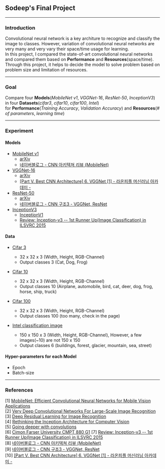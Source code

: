 ## Sodeep's Final Project

----------------

### Introduction
Convolutional neural network is a key architure to recognize and classify the image to classes. However, variation of convolutional neural networks are very many and very vary their space/time usage for learning.  
In this project, I compared the state-of-art convolutional neural networks and compared them based on **Performance** and **Resources**(space/time). Through this project, it helps to decide the model to solve problem based on problem size and limitation of resources.  

--------

### Goal
Compare four **Models**(*MobileNet v1*, *VGGNet-16*, *ResNet-50*, *InceptionV3*) in four **Datasets**(*cifar3*, *cifar10*, *cifar100*, *Intel*)  
for **Performance**(*Training Accuracy*, *Validation Accuracy*) and **Resources**(*# of parameters*, *learning time*)

--------------

### Experiment

#### Models
* [MobileNet v1](https://arxiv.org/pdf/1704.04861.pdf)
  * [arXiv](https://arxiv.org/abs/1704.04861)
  * [네이버블로그 - CNN 아키텍쳐 리뷰 (MobileNet)](https://deepmi.me/deeplearning/74/)
* [VGGNet-16](https://arxiv.org/pdf/1409.1556.pdf)
  * [arXiv](https://arxiv.org/abs/1409.1556)
  * [[Part V. Best CNN Architecture] 6. VGGNet [1] - 라온피플 머신러닝 아카데미 -](https://m.blog.naver.com/PostView.nhn?blogId=laonple&logNo=220738560542&proxyReferer=https%3A%2F%2Fwww.google.com%2F)
* [ResNet-50](https://arxiv.org/pdf/1512.03385.pdf)
  * [arXiv](https://arxiv.org/abs/1512.03385)
  * [네이버블로그 - CNN 구조3 - VGGNet, ResNet](https://m.blog.naver.com/PostView.nhn?blogId=laonple&logNo=221259295035&proxyReferer=https%3A%2F%2Fwww.google.com%2F)
* [InceptionV3](https://www.cv-foundation.org/openaccess/content_cvpr_2016/papers/Szegedy_Rethinking_the_Inception_CVPR_2016_paper.pdf)
  * [InceptionV1](https://arxiv.org/pdf/1409.4842.pdf)
  * [Review: Inception-v3 -- 1st Runner Up(Image Classification) in ILSVRC 2015](https://medium.com/@sh.tsang/review-inception-v3-1st-runner-up-image-classification-in-ilsvrc-2015-17915421f77c)

#### Data
* [Cifar 3](https://coursys.sfu.ca/2019sp-cmpt-880-g1/pages/Homework2_data.zip)
  * 32 x 32 x 3 (Width, Height, RGB-Channel)
  * Output classes 3 (Cat, Dog, Frog)

* [Cifar 10](https://www.cs.toronto.edu/~kriz/cifar.html)
  * 32 x 32 x 3 (Width, Height, RGB-Channel)
  * Output classes 10 (Airplane, automobile, bird, cat, deer, dog, frog, horse, ship, truck)

* [Cifar 100](https://www.cs.toronto.edu/~kriz/cifar.html)
  * 32 x 32 x 3 (Width, Height, RGB-Channel)
  * Output classes 100 (too many, check in the page)

* [Intel classification image](https://www.kaggle.com/puneet6060/intel-image-classification)
  * 150 x 150 x 3 (Width, Height, RGB-Channel), However, a few images(~10) are not 150 x 150 
  * Output classes 6 (buildings, forest, glacier, mountain, sea, street)

#### Hyper-parameters for each Model
* Epoch
* Batch-size

--------------

### References
[1] [MobileNet: Efficient Convolutional Neural Networks for Mobile Vision Applications](https://arxiv.org/pdf/1704.04861.pdf)  
[2] [Very Deep Convolutional Networks For Large-Scale Image Recognition](https://arxiv.org/pdf/1409.1556.pdf)  
[3] [Deep Residual Learning for Image Recognition](https://arxiv.org/pdf/1512.03385.pdf)  
[4] [Rethinking the Inception Architecture for Computer Vision](https://www.cv-foundation.org/openaccess/content_cvpr_2016/papers/Szegedy_Rethinking_the_Inception_CVPR_2016_paper.pdf)  
[5] [Going deeper with convolutions](https://arxiv.org/pdf/1409.4842.pdf)  
[6] [Cimon Farser University CMPT 880 G1](https://coursys.sfu.ca/2019sp-cmpt-880-g1/pages/)
[7] [Review: Inception-v3 -- 1st Runner Up(Image Classification) in ILSVRC 2015](https://medium.com/@sh.tsang/review-inception-v3-1st-runner-up-image-classification-in-ilsvrc-2015-17915421f77c)  
[8] [네이버블로그 - CNN 아키텍쳐 리뷰 (MobileNet)](https://deepmi.me/deeplearning/74/)  
[9] [네이버블로그 - CNN 구조3 - VGGNet, ResNet](https://m.blog.naver.com/PostView.nhn?blogId=laonple&logNo=221259295035&proxyReferer=https%3A%2F%2Fwww.google.com%2F)  
[10] [[Part V. Best CNN Architecture] 6. VGGNet [1] - 라온피플 머신러닝 아카데미 -](https://m.blog.naver.com/PostView.nhn?blogId=laonple&logNo=220738560542&proxyReferer=https%3A%2F%2Fwww.google.com%2F)